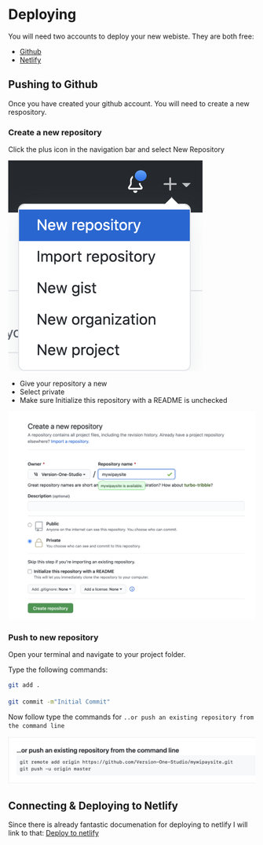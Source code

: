 # Deploying

You will need two accounts to deploy your new webiste. They are both free:
* [Github](https://github.com/)
* [Netlify](https://netlify.com/)

## Pushing to Github
Once you have created your github account. You will need to create a new respository.

### Create a new repository
Click the plus icon in the navigation bar and select New Repository

![New Repo](./newRepo.png)

* Give your repository a new
* Select private
* Make sure Initialize this repository with a README is unchecked

![Repo Details](./repoDetails.png)

### Push to new repository

Open your terminal and navigate to your project folder.

Type the following commands:
```bash
git add .

git commit -m"Initial Commit"
```

Now follow type the commands for `..or push an existing repository from the command line`

![Git Add Remote & Push](./pushGit.png)

## Connecting & Deploying to Netlify
Since there is already fantastic documenation for deploying to netlify I will link to that:
[Deploy to netlify](https://www.netlify.com/blog/2016/02/24/a-step-by-step-guide-gatsby-on-netlify/#connecting-to-netlify)
